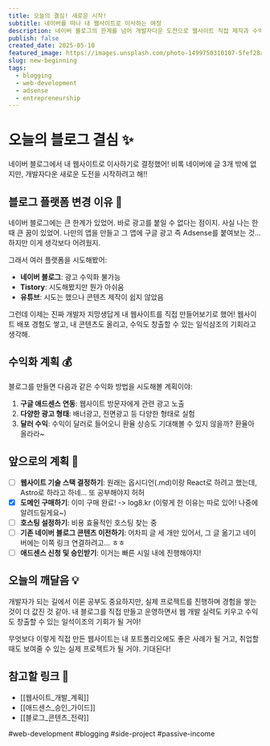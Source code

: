 ```yaml
---
title: 오늘의 결심! 새로운 시작!
subtitle: 네이버를 떠나 내 웹사이트로 이사하는 여정
description: 네이버 블로그의 한계를 넘어 개발자다운 도전으로 웹사이트 직접 제작과 수익 창출까지 블로그 여정 시작기
publish: false
created_date: 2025-05-10
featured_image: https://images.unsplash.com/photo-1499750310107-5fef28a66643
slug: new-beginning
tags:
  - blogging
  - web-development
  - adsense
  - entrepreneurship
---
```


# 오늘의 블로그 결심 ✨

네이버 블로그에서 내 웹사이트로 이사하기로 결정했어! 비록 네이버에 글 3개 밖에 없지만, 개발자다운 새로운 도전을 시작하려고 해!!

## 블로그 플랫폼 변경 이유 📝

네이버 블로그에는 큰 한계가 있었어. 바로 광고를 붙일 수 없다는 점이지. 사실 나는 한때 큰 꿈이 있었어. 나만의 앱을 만들고 그 앱에 구글 광고 즉 Adsense를 붙여보는 것... 하지만 이게 생각보다 어려웠지.

그래서 여러 플랫폼을 시도해봤어:
- **네이버 블로그**: 광고 수익화 불가능
- **Tistory**: 시도해봤지만 뭔가 아쉬움
- **유튜브**: 시도는 했으나 콘텐츠 제작이 쉽지 않았음

그런데 이제는 진짜 개발자 지망생답게 내 웹사이트를 직접 만들어보기로 했어! 웹사이트 배포 경험도 쌓고, 내 콘텐츠도 올리고, 수익도 창출할 수 있는 일석삼조의 기회라고 생각해.

## 수익화 계획 💰

블로그를 만들면 다음과 같은 수익화 방법을 시도해볼 계획이야:

1. **구글 애드센스 연동**: 웹사이트 방문자에게 관련 광고 노출
2. **다양한 광고 형태**: 배너광고, 전면광고 등 다양한 형태로 실험
3. **달러 수익**: 수익이 달러로 들어오니 환율 상승도 기대해볼 수 있지 않을까? 환율아 올라라~

## 앞으로의 계획 📝

- [ ] **웹사이트 기술 스택 결정하기**: 원래는 옵시디언(.md)이랑 React로 하려고 했는데, Astro로 하라고 하네... 또 공부해야지 허허
- [x] **도메인 구매하기**: 이미 구매 완료! -> log8.kr (이렇게 한 이유는 따로 있어! 나중에 알려드릴게요~)
- [ ] **호스팅 설정하기**: 비용 효율적인 호스팅 찾는 중
- [ ] **기존 네이버 블로그 콘텐츠 이전하기**: 어차피 글 세 개만 있어서, 그 글 옮기고 네이버에는 이쪽 링크 연결하려고... ㅎㅎ
- [ ] **애드센스 신청 및 승인받기**: 이거는 빠른 시일 내에 진행해야지!

## 오늘의 깨달음 💡

개발자가 되는 길에서 이론 공부도 중요하지만, 실제 프로젝트를 진행하며 경험을 쌓는 것이 더 값진 것 같아. 내 블로그를 직접 만들고 운영하면서 웹 개발 실력도 키우고 수익도 창출할 수 있는 일석이조의 기회가 될 거야!

무엇보다 이렇게 직접 만든 웹사이트는 내 포트폴리오에도 좋은 사례가 될 거고, 취업할 때도 보여줄 수 있는 실제 프로젝트가 될 거야. 기대된다!

## 참고할 링크 🔗
- [[웹사이트_개발_계획]]
- [[애드센스_승인_가이드]]
- [[블로그_콘텐츠_전략]]

#web-development #blogging #side-project #passive-income
